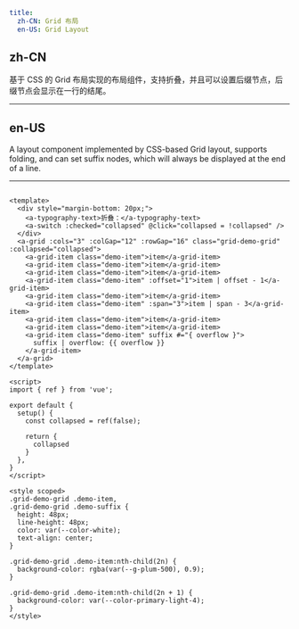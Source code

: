 ```yaml
title:
  zh-CN: Grid 布局
  en-US: Grid Layout
```

## zh-CN

基于 CSS 的 Grid 布局实现的布局组件，支持折叠，并且可以设置后缀节点，后缀节点会显示在一行的结尾。

---

## en-US

A layout component implemented by CSS-based Grid layout, supports folding, and can set suffix nodes, which will always be displayed at the end of a line.

---

```vue

<template>
  <div style="margin-bottom: 20px;">
    <a-typography-text>折叠：</a-typography-text>
    <a-switch :checked="collapsed" @click="collapsed = !collapsed" />
  </div>
  <a-grid :cols="3" :colGap="12" :rowGap="16" class="grid-demo-grid" :collapsed="collapsed">
    <a-grid-item class="demo-item">item</a-grid-item>
    <a-grid-item class="demo-item">item</a-grid-item>
    <a-grid-item class="demo-item">item</a-grid-item>
    <a-grid-item class="demo-item" :offset="1">item | offset - 1</a-grid-item>
    <a-grid-item class="demo-item">item</a-grid-item>
    <a-grid-item class="demo-item" :span="3">item | span - 3</a-grid-item>
    <a-grid-item class="demo-item">item</a-grid-item>
    <a-grid-item class="demo-item">item</a-grid-item>
    <a-grid-item class="demo-item" suffix #="{ overflow }">
      suffix | overflow: {{ overflow }}
    </a-grid-item>
  </a-grid>
</template>

<script>
import { ref } from 'vue';

export default {
  setup() {
    const collapsed = ref(false);

    return {
      collapsed
    }
  },
}
</script>

<style scoped>
.grid-demo-grid .demo-item,
.grid-demo-grid .demo-suffix {
  height: 48px;
  line-height: 48px;
  color: var(--color-white);
  text-align: center;
}

.grid-demo-grid .demo-item:nth-child(2n) {
  background-color: rgba(var(--g-plum-500), 0.9);
}

.grid-demo-grid .demo-item:nth-child(2n + 1) {
  background-color: var(--color-primary-light-4);
}
</style>
```
